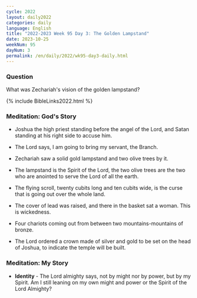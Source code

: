```yaml
---
cycle: 2022
layout: daily2022
categories: daily
language: English
title: "2022-2023 Week 95 Day 3: The Golden Lampstand"
date: 2023-10-25
weekNum: 95
dayNum: 3
permalink: /en/daily/2022/wk95-day3-daily.html
---
```


### Question     
What was Zechariah's vision of the golden lampstand?

{% include BibleLinks2022.html %}

### Meditation: God's Story   
+ Joshua the high priest standing before the angel of the Lord, and Satan standing at his right side to accuse him. 

+ The Lord says, I am going to bring my servant, the Branch. 

+ Zechariah saw a solid gold lampstand and two olive trees by it. 

+ The lampstand is the Spirit of the Lord, the two olive trees are the two who are anointed to serve the Lord of all the earth. 

+ The flying scroll, twenty cubits long and ten cubits wide, is the curse that is going out over the whole land. 

+ The cover of lead was raised, and there in the basket sat a woman. This is wickedness. 

+ Four chariots coming out from between two mountains-mountains of bronze. 

+ The Lord ordered a crown made of silver and gold to be set on the head of Joshua, to indicate the temple will be built. 

### Meditation: My Story   
+ **Identity** - The Lord almighty says, not by might nor by power, but by my Spirit. Am I still leaning on my own might and power or the Spirit of the Lord Almighty? 

